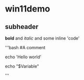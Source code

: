# win11demo

## subheader

**bold** and *italic* and some inline 'code'

'''bash
#A comment

echo 'Hello world'

echo "$Variable"


'''
